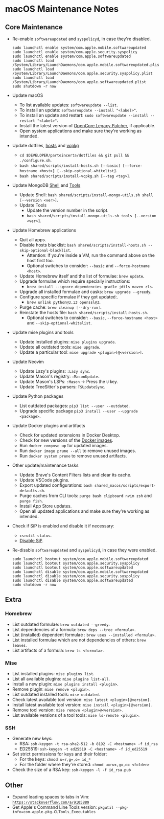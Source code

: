 # macOS Maintenance Notes

## Core Maintenance
- Re-enable `softwareupdated` and `syspolicyd`, in case they're disabled.
  ```
  sudo launchctl enable system/com.apple.mobile.softwareupdated
  sudo launchctl enable system/com.apple.security.syspolicy
  sudo launchctl enable system/com.apple.softwareupdated
  sudo launchctl load /System/Library/LaunchDaemons/com.apple.mobile.softwareupdated.plist
  sudo launchctl load /System/Library/LaunchDaemons/com.apple.security.syspolicy.plist
  sudo launchctl load /System/Library/LaunchDaemons/com.apple.softwareupdated.plist
  sudo shutdown -r now
  ```

- Update macOS
  - To list available updates: `softwareupdate --list`.
  - To install an update: `softwareupdate --install "<label>"`.
  - To install an update and restart: `sudo softwareupdate --install --restart "<label>"`.
  - Install the latest version of [OpenCore Legacy Patcher][macos-maintenance-04], if applicable.
  - Open system applications and make sure they're working as intended.

- Update dotfiles, [hosts][macos-maintenance-01] and [vcpkg][macos-maintenance-05]
  - `cd $DEVELOPER/parteincerta/dotfiles && git pull && ./configure.sh`.
  - `bash shared/scripts/install-hosts.sh [--basic] [--force-hostname <host>] [--skip-optional-whitelist]`.
  - `bash shared/scripts/install-vcpkg.sh [--tag <tag>]`.

- Update MongoDB [Shell][macos-maintenance-02] and [Tools][macos-maintenance-03]
  - Update Shell: `bash shared/scripts/install-mongo-utils.sh shell [--version <ver>]`.
  - Update Tools
    - Update the version number in the script.
    - `bash shared/scripts/install-mongo-utils.sh tools [--version <ver>]`.

- Update Homebrew applications
  - Quit all apps.
  - Disable hosts blacklist: `bash shared/scripts/install-hosts.sh --skip-optional-blacklist`.
    - Attention: If you're inside a VM, run the command above on the host first too.
    - Optional switches to consider: `--basic` and `--force-hostname <host>`.
  - Update Homebrew itself and the list of formulae: `brew update`.
  - Upgrade formulae which require specially instructions:
    * `brew install --ignore-dependencies gradle jdtls maven zls`.
  - Upgrade all installed formulae and casks: `brew upgrade --greedy`.
  - Configure specific formulae if they got updated:.
    * `brew unlink python@3.13 openssl@3`.
  - Purge cache: `brew cleanup [--dry-run]`.
  - Reinstate the hosts file: `bash shared/scripts/install-hosts.sh`.
    - Optional switches to consider: `--basic`, `--force-hostname <host>` and
      `--skip-optional-whitelist`.

- Update mise plugins and tools
  - Update installed plugins: `mise plugins upgrade`.
  - Update all outdated tools: `mise upgrade`.
  - Update a particular tool: `mise upgrade <plugin>[@<version>]`.

- Update Neovim
  - Update Lazy's plugins: `:Lazy sync`.
  - Update Mason's registry: `:MasonUpdate`.
  - Update Mason's LSPs: `:Mason` -> Press the `U` key.
  - Update TreeSitter's parsers: `TSUpdateSync`.

- Update Python packages
  - List outdated packages: `pip3 list --user --outdated`.
  - Upgrade specific package `pip3 install --user --upgrade <package>`.

- Update Docker plugins and artifacts
  - Check for updated extensions in Docker Desktop.
  - Check for new versions of the [Docker images][macos-maintenance-06].
  - Run `docker compose up` for updated images.
  - Run `docker image prune --all` to remove unused images.
  - Run `docker system prune` to remove unused artifacts.

- Other update/maintenance tasks
  - Update Brave's Content Filters lists and clear its cache.
  - Update VSCode plugins.
  - Export updated configurations: `bash shared_macos/scripts/export-defaults.sh`.
  - Purge caches from CLI tools: `purge bash clipboard nvim zsh` and `purge fish`.
  - Install App Store updates.
  - Open all updated applications and make sure they're working as intended.

- Check if SiP is enabled and disable it if necessary:
  - `csrutil status`.
  - [Disable SiP][macos-maintenance-07].

- Re-disable `softwareupdated` and `syspolicyd`, in case they were enabled.
  ```
  sudo launchctl bootout system/com.apple.mobile.softwareupdated
  sudo launchctl bootout system/com.apple.security.syspolicy
  sudo launchctl bootout system/com.apple.softwareupdated
  sudo launchctl disable system/com.apple.mobile.softwareupdated
  sudo launchctl disable system/com.apple.security.syspolicy
  sudo launchctl disable system/com.apple.softwareupdated
  sudo shutdown -r now
  ```

[macos-maintenance-01]: https://github.com/StevenBlack/hosts/releases
[macos-maintenance-02]: https://github.com/mongodb-js/mongosh/releases
[macos-maintenance-03]: https://github.com/mongodb/mongo-tools/tags
[macos-maintenance-04]: https://github.com/dortania/OpenCore-Legacy-Patcher/releases
[macos-maintenance-05]: https://github.com/microsoft/vcpkg/releases
[macos-maintenance-06]: https://github.com/parteincerta/docker-recipes
[macos-maintenance-07]: https://developer.apple.com/documentation/security/disabling-and-enabling-system-integrity-protection

## Extra

### Homebrew
- List outdated formulae: `brew outdated --greedy`.
- List dependencies of a formula: `brew deps --tree <formula>`.
- List (installed) dependent formulae : `brew uses --installed <formula>`.
- List installed formulae which are not dependencies of others: `brew leaves`.
- List artifacts of a formula: `brew ls <formula>`.

### Mise
- List installed plugins: `mise plugins list`.
- List all available plugins: `mise plugins list-all`.
- Install a new plugin: `mise plugins install <plugin>`.
- Remove plugin: `mise remove <plugin>`.
- List outdated installed tools: `mise outdated`.
- Check latest available tool version: `mise latest <plugin>[@version]`.
- Install latest available tool version: `mise install <plugin>[@version]`.
- Remove tool version: `mise remove <plugin>@<version>`.
- List available versions of a tool tools: `mise ls-remote <plugin>`.

### SSH
- Generate new keys:
	- RSA: `ssh-keygen -t rsa-sha2-512 -b 8192 -C <hostname> -f id_rsa`
	- ED25519: `ssh-keygen -t ed25519 -C <hostname> -f id_ed25519`
- Set strict permissions for keys and their folder:
	- For the keys: `chmod u=r,g=,o= id_*`
	- For the folder where they're stored: `chmod u=rwx,g=,o= <folder>`
- Check the size of a RSA key: `ssh-keygen -l -f id_rsa.pub`

## Other
- Expand leading spaces to tabs in Vim: [`https://stackoverflow.com/a/9105889`](https://stackoverflow.com/a/9105889)
- Get Apple's Command Line Tools version: `pkgutil --pkg-info=com.apple.pkg.CLTools_Executables`
